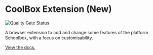 # CoolBox Extension (New)

[![Quality Gate Status](https://sonarcloud.io/api/project_badges/measure?project=T0RNATO_coolbox_extension_new&metric=alert_status)](https://sonarcloud.io/summary/new_code?id=T0RNATO_coolbox_extension_new)

A browser extension to add and change some features of the platform Schoolbox, with a focus on customisability.

[View the docs.](https://coolbox.lol)
